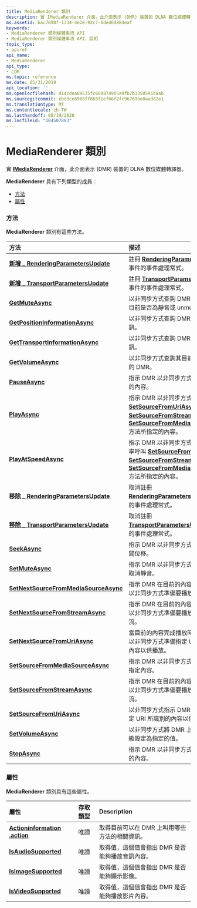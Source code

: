 ```yaml
---
title: MediaRenderer 類別
description: 實 IMediaRenderer 介面，此介面表示 (DMR) 裝置的 DLNA 數位媒體轉譯器。
ms.assetid: bac7898f-1334-4e28-92c7-6de464884eaf
keywords:
- MediaRenderer 類別媒體串流 API
- MediaRenderer 類別媒體串流 API，說明
topic_type:
- apiref
api_name:
- MediaRenderer
api_type:
- COM
ms.topic: reference
ms.date: 05/31/2018
api_location: ''
ms.openlocfilehash: d14cdea89535fc680874905a9fb2b3358595baab
ms.sourcegitcommit: ebd3ce6908ff865f1ef66f2fc96769be0aad82e1
ms.translationtype: MT
ms.contentlocale: zh-TW
ms.lasthandoff: 08/19/2020
ms.locfileid: "104507883"
---
```

# <a name="mediarenderer-class"></a>MediaRenderer 類別

實 [**IMediaRenderer**](imediarenderer.md) 介面，此介面表示 (DMR) 裝置的 DLNA 數位媒體轉譯器。

**MediaRenderer** 具有下列類型的成員：

-   [方法](#methods)
-   [屬性](#properties)

### <a name="methods"></a>方法

**MediaRenderer** 類別有這些方法。



| 方法                                                                                       | 描述                                                                                                                                                                                                                                                                                                                                                               |
|:---------------------------------------------------------------------------------------------|:--------------------------------------------------------------------------------------------------------------------------------------------------------------------------------------------------------------------------------------------------------------------------------------------------------------------------------------------------------------------------|
| [**新增 \_ RenderingParametersUpdate**](/previous-versions/windows/desktop/legacy/hh828962(v=vs.85))        | 註冊 [**RenderingParametersUpdate**](renderingparametersupdate.md) 事件的事件處理常式。<br/>                                                                                                                                                                                                                                                       |
| [**新增 \_ TransportParametersUpdate**](/previous-versions/windows/desktop/legacy/hh828963(v=vs.85))        | 註冊 [**TransportParametersUpdate**](transportparametersupdate.md) 事件的事件處理常式。<br/>                                                                                                                                                                                                                                                       |
| [**GetMuteAsync**](/previous-versions/windows/desktop/legacy/hh828964(v=vs.85))                                           | 以非同步方式查詢 DMR，以判斷音訊目前是否為靜音或 unmuted。<br/>                                                                                                                                                                                                                                                                            |
| [**GetPositionInformationAsync**](/previous-versions/windows/desktop/legacy/hh828965(v=vs.85))             | 以非同步方式查詢 DMR 以取得位置資訊。<br/>                                                                                                                                                                                                                                                                                               |
| [**GetTransportInformationAsync**](/previous-versions/windows/desktop/legacy/hh828966(v=vs.85))           | 以非同步方式查詢 DMR 以取得傳輸資訊。<br/>                                                                                                                                                                                                                                                                                              |
| [**GetVolumeAsync**](/previous-versions/windows/desktop/legacy/hh828967(v=vs.85))                                       | 以非同步方式查詢其目前音訊音量層級的 DMR。<br/>                                                                                                                                                                                                                                                                                             |
| [**PauseAsync**](mediarenderer-pauseasync.md)                                               | 指示 DMR 以非同步方式暫停播放目前的內容。<br/>                                                                                                                                                                                                                                                                                         |
| [**PlayAsync**](/previous-versions/windows/desktop/legacy/hh828972(v=vs.85))                                                 | 指示 DMR 以非同步方式播放藉由呼叫 [**SetSourceFromUriAsync**](/previous-versions/windows/desktop/legacy/hh828983(v=vs.85))、 [**SetSourceFromStreamAsync**](/previous-versions/windows/desktop/legacy/hh828982(v=vs.85))或 [**SetSourceFromMediaSourceAsync**](/previous-versions/windows/desktop/legacy/hh828981(v=vs.85)) 方法所指定的內容。<br/>                       |
| [**PlayAtSpeedAsync**](/previous-versions/windows/desktop/legacy/hh828973(v=vs.85))                                   | 指示 DMR 以非同步方式播放依指定速率呼叫 [**SetSourceFromUriAsync**](/previous-versions/windows/desktop/legacy/hh828983(v=vs.85))、 [**SetSourceFromStreamAsync**](/previous-versions/windows/desktop/legacy/hh828982(v=vs.85))或 [**SetSourceFromMediaSourceAsync**](/previous-versions/windows/desktop/legacy/hh828981(v=vs.85)) 方法所指定的內容。<br/> |
| [**移除 \_ RenderingParametersUpdate**](/previous-versions/windows/desktop/legacy/hh828974(v=vs.85))  | 取消註冊 [**RenderingParametersUpdate**](renderingparametersupdate.md) 事件的事件處理常式。<br/>                                                                                                                                                                                                                                                     |
| [**移除 \_ TransportParametersUpdate**](/previous-versions/windows/desktop/legacy/hh828975(v=vs.85))  | 取消註冊 [**TransportParametersUpdate**](transportparametersupdate.md) 事件的事件處理常式。<br/>                                                                                                                                                                                                                                                     |
| [**SeekAsync**](/previous-versions/windows/desktop/legacy/hh828976(v=vs.85))                                                 | 指示 DMR 以非同步方式搜尋特定的時間位移。<br/>                                                                                                                                                                                                                                                                                          |
| [**SetMuteAsync**](/previous-versions/windows/desktop/legacy/hh828977(v=vs.85))                                           | 指示 DMR 以非同步方式將音訊靜音或取消靜音。<br/>                                                                                                                                                                                                                                                                                           |
| [**SetNextSourceFromMediaSourceAsync**](/previous-versions/windows/desktop/legacy/hh828978(v=vs.85)) | 指示 DMR 在目前的內容完成播放時，以非同步方式準備要播放的指定內容。<br/>                                                                                                                                                                                                                                   |
| [**SetNextSourceFromStreamAsync**](/previous-versions/windows/desktop/legacy/hh828979(v=vs.85))           | 指示 DMR 在目前的內容完成播放時，以非同步方式準備要播放的指定媒體串流。<br/>                                                                                                                                                                                                                              |
| [**SetNextSourceFromUriAsync**](/previous-versions/windows/desktop/legacy/hh828980(v=vs.85))                 | 當目前的內容完成播放時，指示 DMR 以非同步方式準備指定 URI 所識別的內容以供播放。<br/>                                                                                                                                                                                                             |
| [**SetSourceFromMediaSourceAsync**](/previous-versions/windows/desktop/legacy/hh828981(v=vs.85))         | 指示 DMR 以非同步方式準備要播放的指定內容。<br/>                                                                                                                                                                                                                                                                                 |
| [**SetSourceFromStreamAsync**](/previous-versions/windows/desktop/legacy/hh828982(v=vs.85))                   | 指示 DMR 在目前的內容完成播放時，以非同步方式準備要播放的指定媒體串流。<br/>                                                                                                                                                                                                                              |
| [**SetSourceFromUriAsync**](/previous-versions/windows/desktop/legacy/hh828983(v=vs.85))                         | 以非同步方式指示 DMR，以準備所指定 URI 所識別的內容以供播放。<br/>                                                                                                                                                                                                                                                           |
| [**SetVolumeAsync**](/previous-versions/windows/desktop/legacy/hh828984(v=vs.85))                                       | 以非同步方式將 DMR 上的音訊音量層級設定為指定的值。<br/>                                                                                                                                                                                                                                                                                  |
| [**StopAsync**](mediarenderer-stopasync.md)                                                 | 指示 DMR 以非同步方式停止播放目前的內容。<br/>                                                                                                                                                                                                                                                                                          |



 

### <a name="properties"></a>屬性

**MediaRenderer** 類別具有這些屬性。



| 屬性                                                                | 存取類型          | Description                                                                                 |
|:------------------------------------------------------------------------|:---------------------|:--------------------------------------------------------------------------------------------|
| [**Actioninformation .action**](mediarenderer-actioninformation.md)<br/> | 唯讀<br/> | 取得目前可以在 DMR 上叫用哪些方法的相關資訊。<br/>        |
| [**IsAudioSupported**](mediarenderer-isaudiosupported.md)<br/>   | 唯讀<br/> | 取得值，這個值會指出 DMR 是否能夠播放音訊內容。<br/> |
| [**IsImageSupported**](mediarenderer-isimagesupported.md)<br/>   | 唯讀<br/> | 取得值，這個值會指出 DMR 是否能夠顯示影像。<br/>     |
| [**IsVideoSupported**](mediarenderer-isvideosupported.md)<br/>   | 唯讀<br/> | 取得值，這個值會指出 DMR 是否能夠播放影片內容。<br/> |



 

 

